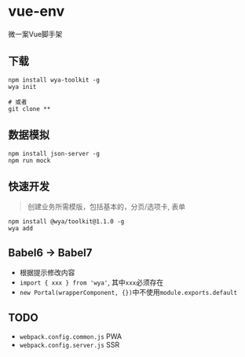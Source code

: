 # vue-env
微一案Vue脚手架

## 下载

```shell
npm install wya-toolkit -g 
wya init

# 或者
git clone **
```

## 数据模拟

```
npm install json-server -g 
npm run mock
```
## 快速开发

> 创建业务所需模版，包括基本的，分页/选项卡, 表单

```shell
npm install @wya/toolkit@1.1.0 -g 
wya add
```

## Babel6 -> Babel7

- 根据提示修改内容
- `import { xxx } from 'wya'`, 其中`xxx`必须存在
- `new Portal(wrapperComponent, {})`中不使用`module.exports.default`

## TODO

- `webpack.config.common.js` PWA
- `webpack.config.server.js` SSR
